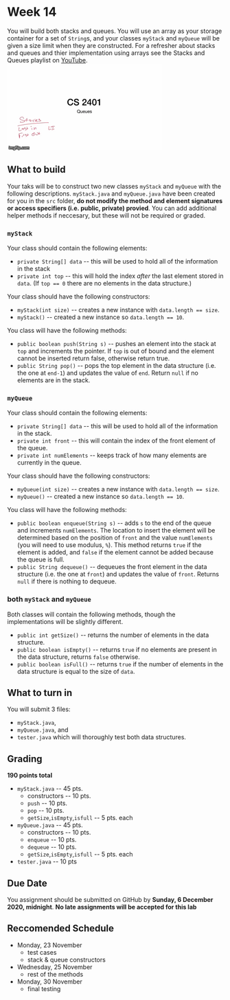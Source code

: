 # Week 14

You will build both stacks and queues. 
You will use an array as your storage container for a set of `String`s, and your classes `myStack` and `myQueue` will be given a size limit when they are constructed. 
For a refresher about stacks and queues and thier implementation using arrays see the Stacks and Queues playlist on [YouTube](https://www.youtube.com/playlist?list=PLG9iEq01LJPVOyIMy7w_WBgqHsIksh2U0).<br/>
[![Watch the playlist](images/video.gif)](https://www.youtube.com/playlist?list=PLG9iEq01LJPVOyIMy7w_WBgqHsIksh2U0)

## What to build
Your taks will be to construct two new classes `myStack` and `myQueue` with the following descriptions. 
`myStack.java` and `myQueue.java` have been created for you in the `src` folder, **do not modify the method and element signatures or access specifiers (i.e. public, private) provied**. 
You can add additional helper methods if neccesary, but these will not be required or graded. 

### `myStack`
Your class should contain the following elements:
* `private String[] data` -- this will be used to hold all of the information in the stack
* `private int top` -- this will hold the index *after* the last element stored in `data`. (If `top == 0` there are no elements in the data structure.)


Your class should have the following constructors:
* `myStack(int size)` -- creates a new instance with `data.length == size`.
* `myStack()` -- created a new instance so `data.length == 10`.

You class will have the following methods:
* `public boolean push(String s)` -- pushes an element into the stack at `top` and increments the pointer. If `top` is out of bound and the element cannot be inserted return false, otherwise return true. 
* `public String pop()` -- pops the top element in the data structure (i.e. the one at `end-1`) and updates the value of `end`. Return `null` if no elements are in the stack. 

### `myQueue`
Your class should contain the following elements:
* `private String[] data` -- this will be used to hold all of the information in the stack.
* `private int front` -- this will contain the index of the front element of the queue.
* `private int numElements` -- keeps track of how many elements are currently in the queue.

Your class should have the following constructors:
* `myQueue(int size)` -- creates a new instance with `data.length == size`.
* `myQueue()` -- created a new instance so `data.length == 10`.

You class will have the following methods:
* `public boolean enqueue(String s)` -- adds `s` to the end of the queue and increments `numElements`. The location to insert the element will be determined based on the position of `front` and the value `numElements` (you will need to use modulus, `%`). This method returns `true` if the element is added, and `false` if the element cannot be added because the queue is full. 
* `public String dequeue()` -- dequeues the front element in the data structure (i.e. the one at `front`) and updates the value of `front`. Returns `null` if there is nothing to dequeue.

### both `myStack` and `myQueue`
Both classes will contain the following methods, though the implementations will be slightly different. 
* `public int getSize()` -- returns the number of elements in the data structure. 
* `public boolean isEmpty()` -- returns `true` if no elements are present in the data structure, returns `false` otherwise.
* `public boolean isFull()` -- returns `true` if the number of elements in the data structure is equal to the size of `data`.

## What to turn in
You will submit 3 files:
* `myStack.java`, 
* `myQueue.java`, and
* `tester.java` which will thoroughly test both data structures. 

## Grading
**190 points total**
* `myStack.java` -- 45 pts.
  * constructors -- 10 pts.
  * `push` -- 10 pts.
  * `pop` -- 10 pts.
  * `getSize`,`isEmpty`,`isfull` -- 5 pts. each
* `myQueue.java` -- 45 pts.
  * constructors -- 10 pts.
  * `enqueue` -- 10 pts.
  * `dequeue` -- 10 pts.
  * `getSize`,`isEmpty`,`isfull` -- 5 pts. each
* `tester.java` -- 10 pts

## Due Date 
You assignment should be submitted on GitHub by **Sunday, 6 December 2020, midnight**. 
**__No late assignments will be accepted for this lab__**

## Reccomended Schedule
* Monday, 23 November
  * test cases
  * stack & queue constructors
* Wednesday, 25 November
  * rest of the methods
* Monday, 30 November
  * final testing
